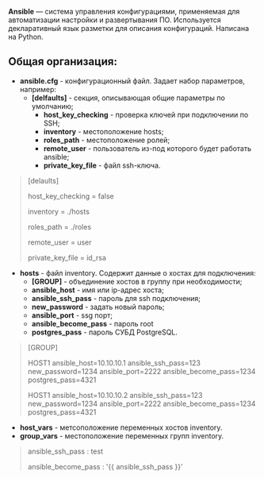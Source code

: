 **Ansible** — система управления конфигурациями, применяемая для автоматизации настройки и развертывания ПО. Используется декларативный язык разметки для описания конфигураций. Написана на Python.

Общая организация:
-----------------
- **ansible.cfg** - конфигурационный файл. Задает набор параметров, например:
  - **[delfaults]** -  секция, описывающая общие параметры по умолчанию;
    - **host_key_checking** - проверка ключей при подключении по SSH;
    - **inventory** - местоположение hosts;
    - **roles_path** - местоположение ролей;
    - **remote_user** - пользователь из-под которого будет работать ansible;
    - **private_key_file** - файл ssh-ключа.

> [delaults]
>
> host_key_checking = false
> 
> inventory = ./hosts
> 
> roles_path = ./roles
> 
> remote_user = user
> 
> private_key_file = id_rsa

- **hosts** - файл inventory. Содержит данные о хостах для подключения:
  - **[GROUP]** - объединение хостов в группу при необходимости;
  - **ansible_host** - имя или ip-адрес хоста;
  - **ansible_ssh_pass** - пароль для ssh подключения;
  - **new_password** - задать новый пароль;
  - **ansible_port** - ssg порт;
  - **ansible_become_pass** - пароль root
  - **postgres_pass** - пароль СУБД PostgreSQL.
 
> [GROUP]
>
> HOST1  ansible_host=10.10.10.1  ansible_ssh_pass=123  new_password=1234  ansible_port=2222  ansible_become_pass=1234  postgres_pass=4321
>
> HOST1  ansible_host=10.10.10.2  ansible_ssh_pass=123  new_password=1234  ansible_port=2222  ansible_become_pass=1234  postgres_pass=4321
   
- **host_vars** - метсоположение переменных хостов inventory.
- **group_vars** - местоположение переменных групп inventory.

> ansible_ssh_pass    : test
> 
> ansible_become_pass : '{{ ansible_ssh_pass }}'


